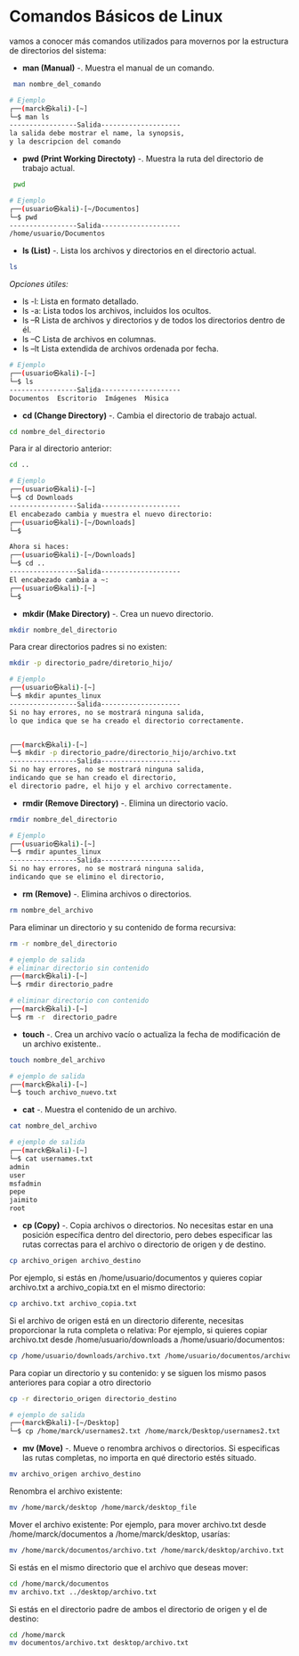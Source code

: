 # Comandos Básicos de Linux

vamos a conocer más comandos utilizados para movernos por la estructura de
directorios del sistema: 

- **man (Manual)** -. Muestra el manual de un comando.
```bash
 man nombre_del_comando
```

```bash
# Ejemplo 
┌──(marck㉿kali)-[~]
└─$ man ls
-----------------Salida--------------------
la salida debe mostrar el name, la synopsis, 
y la descripcion del comando
```

- **pwd (Print Working Directoty)** -. Muestra la ruta del directorio de trabajo actual.
```bash
 pwd
```

```bash
# Ejemplo
┌──(usuario㉿kali)-[~/Documentos]
└─$ pwd
-----------------Salida--------------------
/home/usuario/Documentos
```

- __ls (List)__ -. Lista los archivos y directorios en el directorio actual.

```bash
ls
```
_Opciones útiles:_

- ls -l: Lista en formato detallado.
- ls -a: Lista todos los archivos, incluidos los ocultos.
- ls –R Lista de archivos y directorios y de todos los directorios dentro de él.
- ls –C Lista de archivos en columnas.
- ls –lt Lista extendida de archivos ordenada por fecha. 

```bash
# Ejemplo
┌──(usuario㉿kali)-[~]
└─$ ls
-----------------Salida--------------------
Documentos  Escritorio  Imágenes  Música
```

- __cd (Change Directory)__ -. Cambia el directorio de trabajo actual.

```bash
cd nombre_del_directorio
```
Para ir al directorio anterior:

```bash
cd ..
```

```bash
# Ejemplo
┌──(usuario㉿kali)-[~]
└─$ cd Downloads
-----------------Salida--------------------
El encabezado cambia y muestra el nuevo directorio:
┌──(usuario㉿kali)-[~/Downloads]
└─$ 

Ahora si haces:
┌──(usuario㉿kali)-[~/Downloads]
└─$ cd ..
-----------------Salida--------------------
El encabezado cambia a ~:
┌──(usuario㉿kali)-[~]
└─$ 
```

- __mkdir (Make Directory)__ -. Crea un nuevo directorio.

```bash
mkdir nombre_del_directorio
```

Para crear directorios padres si no existen:

```bash
mkdir -p directorio_padre/diretorio_hijo/
```

```bash
# Ejemplo
┌──(usuario㉿kali)-[~]
└─$ mkdir apuntes_linux
-----------------Salida--------------------
Si no hay errores, no se mostrará ninguna salida, 
lo que indica que se ha creado el directorio correctamente.


┌──(marck㉿kali)-[~]
└─$ mkdir -p directorio_padre/directorio_hijo/archivo.txt
-----------------Salida--------------------
Si no hay errores, no se mostrará ninguna salida, 
indicando que se han creado el directorio, 
el directorio padre, el hijo y el archivo correctamente.
```

- __rmdir (Remove Directory)__ -. Elimina un directorio vacío.

```bash
rmdir nombre_del_directorio
```

```bash
# Ejemplo
┌──(usuario㉿kali)-[~]
└─$ rmdir apuntes_linux
-----------------Salida--------------------
Si no hay errores, no se mostrará ninguna salida, 
indicando que se elimino el directorio, 

```

- __rm (Remove)__ -. Elimina archivos o directorios.

```bash
rm nombre_del_archivo
```
Para eliminar un directorio y su contenido de forma recursiva:

```bash
rm -r nombre_del_directorio
```

```bash
# ejemplo de salida
# eliminar directorio sin contenido
┌──(marck㉿kali)-[~]
└─$ rmdir directorio_padre   

# eliminar directorio con contenido                                         
┌──(marck㉿kali)-[~]
└─$ rm -r  directorio_padre 
```

- __touch__ -. Crea un archivo vacío o actualiza la fecha de modificación de un archivo existente..

```bash
touch nombre_del_archivo
```

```bash
# ejemplo de salida
┌──(marck㉿kali)-[~]
└─$ touch archivo_nuevo.txt
```
- __cat__ -. Muestra el contenido de un archivo.

```bash
cat nombre_del_archivo
```

```bash
# ejemplo de salida
┌──(marck㉿kali)-[~]
└─$ cat usernames.txt     
admin
user
msfadmin
pepe
jaimito
root
```
 
- __cp (Copy)__ -. Copia archivos o directorios. No necesitas estar en una posición específica dentro del directorio, pero debes especificar las rutas correctas para el archivo o directorio de origen y de destino. 

```bash
cp archivo_origen archivo_destino
```
Por ejemplo, si estás en /home/usuario/documentos y quieres copiar archivo.txt a archivo_copia.txt en el mismo directorio:

```bash
cp archivo.txt archivo_copia.txt
```

Si el archivo de origen está en un directorio diferente, necesitas proporcionar la ruta completa o relativa:
Por ejemplo, si quieres copiar archivo.txt desde /home/usuario/downloads a /home/usuario/documentos:

```bash
cp /home/usuario/downloads/archivo.txt /home/usuario/documentos/archivo.txt 
```

Para copiar un directorio y su contenido: y se siguen los mismo pasos anteriores para copiar a otro directorio

```bash
cp -r directorio_origen directorio_destino
```
```bash
# ejemplo de salida
┌──(marck㉿kali)-[~/Desktop]
└─$ cp /home/marck/usernames2.txt /home/marck/Desktop/usernames2.txt

```
- __mv (Move)__ -. Mueve o renombra archivos o directorios. Si especificas las rutas completas, no importa en qué directorio estés situado. 

```bash
mv archivo_origen archivo_destino
```
Renombra el archivo existente:

```bash
mv /home/marck/desktop /home/marck/desktop_file
```

Mover el archivo existente:
Por ejemplo, para mover archivo.txt desde /home/marck/documentos a /home/marck/desktop, usarías:

```bash
mv /home/marck/documentos/archivo.txt /home/marck/desktop/archivo.txt
```

Si estás en el mismo directorio que el archivo que deseas mover:

```bash
cd /home/marck/documentos
mv archivo.txt ../desktop/archivo.txt
```

Si estás en el directorio padre de ambos el directorio de origen y el de destino:

```bash
cd /home/marck
mv documentos/archivo.txt desktop/archivo.txt
```

